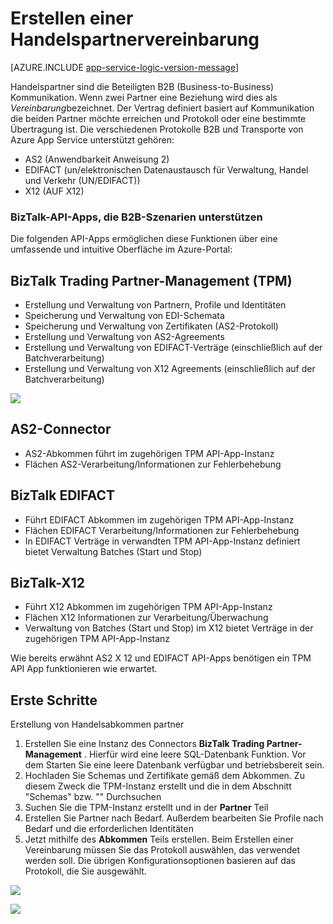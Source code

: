 <properties 
   pageTitle="Erstellen eine Handelspartnervereinbarung in Azure App Service | Microsoft Azure" 
   description="Erstellen Sie Partner Handelsabkommen" 
   services="logic-apps" 
   documentationCenter=".net,nodejs,java" 
   authors="rajram" 
   manager="erikre" 
   editor=""/>

<tags
   ms.service="logic-apps"
   ms.devlang="multiple"
    ms.topic="get-started-article"
   ms.tgt_pltfrm="na"
   ms.workload="integration" 
   ms.date="08/23/2016"
   ms.author="rajram"/>

# <a name="creating-a-trading-partner-agreement"></a>Erstellen einer Handelspartnervereinbarung   

[AZURE.INCLUDE [app-service-logic-version-message](../../includes/app-service-logic-version-message.md)]

Handelspartner sind die Beteiligten B2B (Business-to-Business) Kommunikation. Wenn zwei Partner eine Beziehung wird dies als *Vereinbarung*bezeichnet. Der Vertrag definiert basiert auf Kommunikation die beiden Partner möchte erreichen und Protokoll oder eine bestimmte Übertragung ist. Die verschiedenen Protokolle B2B und Transporte von Azure App Service unterstützt gehören:

- AS2 (Anwendbarkeit Anweisung 2)
- EDIFACT (un/elektronischen Datenaustausch für Verwaltung, Handel und Verkehr (UN/EDIFACT))
- X12 (AUF X12)

### <a name="biztalk-api-apps-that-support-b2b-scenarios"></a>BizTalk-API-Apps, die B2B-Szenarien unterstützen
Die folgenden API-Apps ermöglichen diese Funktionen über eine umfassende und intuitive Oberfläche im Azure-Portal:


## <a name="biztalk-trading-partner-management-tpm"></a>BizTalk Trading Partner-Management (TPM)
- Erstellung und Verwaltung von Partnern, Profile und Identitäten
- Speicherung und Verwaltung von EDI-Schemata
- Speicherung und Verwaltung von Zertifikaten (AS2-Protokoll)
- Erstellung und Verwaltung von AS2-Agreements
- Erstellung und Verwaltung von EDIFACT-Verträge (einschließlich auf der Batchverarbeitung)
- Erstellung und Verwaltung von X12 Agreements (einschließlich auf der Batchverarbeitung)

![][1]


## <a name="as2-connector"></a>AS2-Connector
- AS2-Abkommen führt im zugehörigen TPM API-App-Instanz
- Flächen AS2-Verarbeitung/Informationen zur Fehlerbehebung


## <a name="biztalk-edifact"></a>BizTalk EDIFACT
- Führt EDIFACT Abkommen im zugehörigen TPM API-App-Instanz
- Flächen EDIFACT Verarbeitung/Informationen zur Fehlerbehebung
- In EDIFACT Verträge in verwandten TPM API-App-Instanz definiert bietet Verwaltung Batches (Start und Stop)


## <a name="biztalk-x12"></a>BizTalk-X12
- Führt X12 Abkommen im zugehörigen TPM API-App-Instanz 
- Flächen X12 Informationen zur Verarbeitung/Überwachung
- Verwaltung von Batches (Start und Stop) im X12 bietet Verträge in der zugehörigen TPM API-App-Instanz

Wie bereits erwähnt AS2 X 12 und EDIFACT API-Apps benötigen ein TPM API App funktionieren wie erwartet.


## <a name="getting-started"></a>Erste Schritte
Erstellung von Handelsabkommen partner

1. Erstellen Sie eine Instanz des Connectors **BizTalk Trading Partner-Management** . Hierfür wird eine leere SQL-Datenbank Funktion. Vor dem Starten Sie eine leere Datenbank verfügbar und betriebsbereit sein.
2. Hochladen Sie Schemas und Zertifikate gemäß dem Abkommen. Zu diesem Zweck die TPM-Instanz erstellt und die in dem Abschnitt "Schemas" bzw. "" Durchsuchen
3. Suchen Sie die TPM-Instanz erstellt und in der **Partner** Teil
4. Erstellen Sie Partner nach Bedarf. Außerdem bearbeiten Sie Profile nach Bedarf und die erforderlichen Identitäten
5. Jetzt mithilfe des **Abkommen** Teils erstellen. Beim Erstellen einer Vereinbarung müssen Sie das Protokoll auswählen, das verwendet werden soll. Die übrigen Konfigurationsoptionen basieren auf das Protokoll, die Sie ausgewählt.

![][2]

![][3]

<!--Image references-->
[1]: ./media/app-service-logic-create-a-trading-partner-agreement/TPMResourceView.png
[2]: ./media/app-service-logic-create-a-trading-partner-agreement/ProtocolSelection.png
[3]: ./media/app-service-logic-create-a-trading-partner-agreement/X12AgreementCreation.png
 
